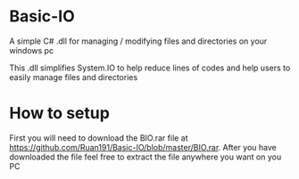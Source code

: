 # Basic-IO
A simple C#  .dll for managing / modifying files and directories on your windows pc

This .dll simplifies System.IO to help reduce lines of codes and help users to easily manage files and directories

# How to setup

First you will need to download the BIO.rar file at https://github.com/Ruan191/Basic-IO/blob/master/BIO.rar. After you have downloaded
the file feel free to extract the file anywhere you want on you PC
